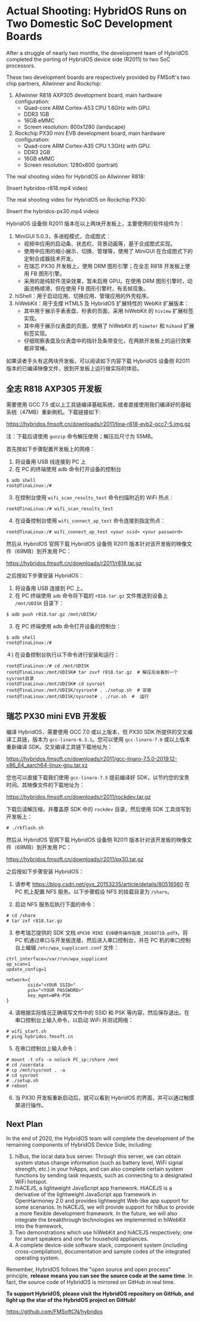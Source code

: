 # Actual Shooting: HybridOS Runs on Two Domestic SoC Development Boards

After a struggle of nearly two months, the development team of HybridOS completed the porting of HybridOS device side (R2011) to two SoC processors.

These two development boards are respectively provided by FMSoft's two chip partners, Allwinner and Rockchip:

1. Allwinner R818 AXP305 development board, main hardware configuration:
   - Quad-core ARM Cortex-A53 CPU 1.6GHz with GPU.
   - DDR3 1GB
   - 16GB eMMC
   - Screen resolution: 800x1280 (landscape)
1. Rockchip PX30 mini EVB development board, main hardware configuration:
   - Quad-core ARM Cortex-A35 CPU 1.3GHz with GPU.
   - DDR3 2GB
   - 16GB eMMC
   - Screen resolution: 1280x800 (portrait)

The real shooting video for HybridOS on Allwinner R818:

(Insert hybridos-r818.mp4 video)

The real shooting video for HybridOS on Rockchip PX30:

(Insert the hybridos-px30.mp4 video)

HybridOS 设备侧 R2011 版本在以上两块开发板上，主要使用的软件组件为：

1. MiniGUI 5.0.3，多进程模式，合成图式：
   - 视频中应用的启动条、状态栏、背景动画等，基于合成图式实现。
   - 使用中应用的缩小展示、切换、管理等，使用了 MiniGUI 在合成图式下的定制合成器技术开发。
   - 在瑞芯 PX30 开发板上，使用 DRM 图形引擎；在全志 R818 开发板上使用 FB 图形引擎。
   - 采用的是纯软件渲染效果，暂未启用 GPU。在使用 DRM 图形引擎时，动画流畅顺滑，但在使用 FB 图形引擎时，有丢帧现象。
1. hiShell：用于启动应用、切换应用、管理应用的外壳程序。
1. hiWebKit：用于支撑 HTML5 及 HybridOS 扩展特性的 WebKit 扩展版本：
   - 其中用于展示手表表盘、秒表的页面，采用 hiWebKit 的 `hiview` 扩展标签实现。
   - 其中用于展示仪表盘的页面，使用了 hiWebKit 的 `himeter` 和 `hihand` 扩展标签实现。
   - 仔细观察表盘及仪表盘中的指针及条带变化，在两款开发板上的运行效果都非常棒。

如果读者手头有这两块开发板，可以阅读如下内容下载 HybridOS 设备侧 R2011 版本的已编译映像文件，放到开发板上运行做实际的体验。

## 全志 R818 AXP305 开发板

需要使用 GCC 7.5 或以上工具链编译基础系统，或者直接使用我们编译好的基础系统（47MB）重新刷机。下载链接如下:

<https://hybridos.fmsoft.cn/downloads/r2011/tina-r818-evb2-gcc7-5.img.gz>

注：下载后请使用 `gunzip` 命令解压使用；解压后尺寸为 55MB。

首先按如下步骤配置开发板上的网络：

1) 将设备用 USB 线连接到 PC 上
2) 在 PC 的终端使用 adb 命令打开设备的控制台

```shell
$ adb shell
root@TinaLinux:/#
```

3) 在控制台使用 `wifi_scan_results_test` 命令扫描附近的 WiFi 热点：

```shell
root@TinaLinux:/# wifi_scan_results_test
```

4) 在设备控制台使用 `wifi_connect_ap_test` 命令连接到指定热点：

```shell
root@TinaLinux:/# wifi_connect_ap_test <your ssid> <your password>
```

然后从 HybridOS 官网下载 HybridOS 设备侧 R2011 版本针对该开发板的映像文件（69MB）到开发用 PC：

<https://hybridos.fmsoft.cn/downloads/r2011/r818.tar.gz>

之后按如下步骤安装 HybridOS：

1) 将设备用 USB 连接到 PC 上。
2) 在 PC 终端使用 `adb` 命令将下载的 `r818.tar.gz` 文件推送到设备上 `/mnt/UDISK` 目录下：

``` shell
$ adb push r818.tar.gz /mnt/UDISK/
```

3) 在 PC 终端使用 adb 命令打开设备的控制台：

```shell
$ adb shell
root@TinaLinux:/#
```

４) 在设备控制台执行以下命令进行安装和运行：

```shell
root@TinaLinux:/# cd /mnt/UDISK
root@TinaLinux:/mnt/UDISK# tar zxvf r818.tar.gz  # 解压后会看到一个sysroot目录
root@TinaLinux:/mnt/UDISK# cd sysroot
root@TinaLinux:/mnt/UDISK/sysroot# . ./setup.sh  # 安装
root@TinaLinux:/mnt/UDISK/sysroot# . ./run.sh  #  运行
```

## 瑞芯 PX30 mini EVB 开发板

编译 HybridOS，需要使用 GCC 7.0 或以上版本，但 PX30 SDK 所提供的交叉编译工具链，版本为 `gcc-linaro-6.3.1`。您可以使用 `gcc-linaro-7.0` 或以上版本重新编译 SDK。交叉编译工具链下载地址为：

<https://hybridos.fmsoft.cn/downloads/r2011/gcc-linaro-7.5.0-2019.12-x86_64_aarch64-linux-gnu.tar.xz>

您也可以直接下载我们使用 `gcc-linaro-7.5` 提前编译好 SDK，以节约您的宝贵时间。其映像文件的下载地址为：

<https://hybridos.fmsoft.cn/downloads/r2011/rockdev.tar.gz>

下载后请解压缩，并覆盖原 SDK 中的 `rockdev` 目录，然后使用 SDK 工具烧写到开发板上：

```
# ./rkflash.sh
```

然后从 HybridOS 官网下载 HybridOS 设备侧 R2011 版本针对该开发板的映像文件（69MB）到开发用 PC：

<https://hybridos.fmsoft.cn/downloads/r2011/px30.tar.gz>

之后按如下步骤安装 HybridOS：

1) 请参考 <https://blog.csdn.net/gys_20153235/article/details/80516560> 在 PC 机上配置 NFS 服务。以下步骤假设 NFS 的挂载目录为 `/share`。

2) 启动 NFS 服务后执行下面的命令：

```shell
# cd /share
# tar zxf r818.tar.gz
```

3) 参考瑞芯提供的 SDK 文档 `《PX30 MINI EVB硬件操作指南_20180710.pdf》`，将 PC 机通过串口与开发板连接，然后进入串口控制台，并在 PC 机的串口控制台上编辑 `/etc/wpa_supplicant.conf` 文件：

```
ctrl_interface=/var/run/wpa_supplicant
ap_scan=1
update_config=1

network={
        ssid="<YOUR SSID>"
        psk="<YOUR PASSWORD>"
        key_mgmt=WPA-PSK
}
```

4) 请根据实际情况正确填写文件中的 SSID 和 PSK 等内容，然后保存退出。在串口控制台上输入命令，以启动 WiFi 并测试网络：

```shell
# wifi_start.sh
# ping hybridos.fmsoft.cn
```

5) 在串口控制台上输入命令：

```
# mount -t nfs -o nolock PC_ip:/share /mnt
# cd /userdata
# cp /mnt/sysroot . -a
# cd sysroot
# ./setup.sh
# reboot
```

6) 当 PX30 开发板重新启动后，就可以看到 HybridOS 的界面，并可以通过触摸屏进行操作。

## Next Plan

In the end of 2020, the HybridOS team will complete the development of the remaining components of HybridOS Device Side, including:

1. hiBus, the local data bus server. Through this server, we can obtain system status change information (such as battery level, WiFi signal strength, etc.) in your hiApps, and can also complete certain system functions by sending task requests, such as connecting to a designated WiFi hotspot.
1. hiACEJS, a lightweight JavaScript app framework. HiACEJS is a derivative of the lightweight JavaScript app framework in OpenHarmoney 2.0 and provides lightweight Web-like app support for some scenarios. In hiACEJS, we will provide support for hiBus to provide a more flexible development framework. In the future, we will also integrate the breakthrough technologies we implemented in hiWebKit into the framework,
1. Two demonstrations which use hiWebKit and hiACEJS respectively; one for smart speakers and one for household appliances.
1. A complete device-side software stack, component system (including cross-compilation), documentation and sample codes of the integrated operating system.

Remember, HybridOS follows the "open source and open process" principle, **release means you can see the source code at the same time**. In fact, the source code of HybridOS is mirrored on GitHub in real time.

**To support HybridOS, please visit the HybridOS repository on GitHub, and light up the star of the HybridOS project on GitHub!**

<https://github.com/FMSoftCN/hybridos>

